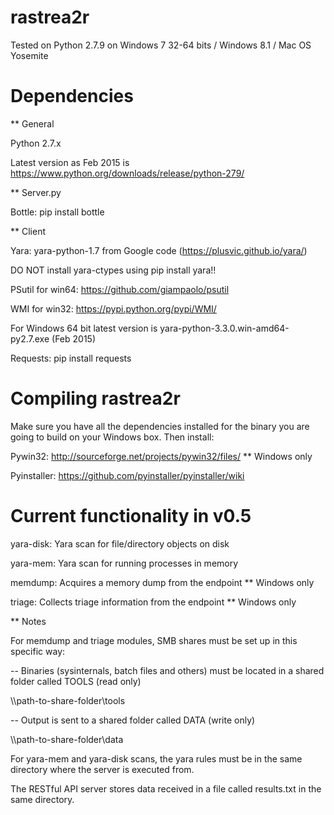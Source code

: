 # rastrea2r

Tested on Python 2.7.9 on Windows 7 32-64 bits / Windows 8.1 / Mac OS Yosemite

# Dependencies

** General

Python 2.7.x

Latest version as Feb 2015 is https://www.python.org/downloads/release/python-279/

** Server.py

Bottle: pip install bottle

** Client 

Yara: yara-python-1.7 from Google code (https://plusvic.github.io/yara/)

DO NOT install yara-ctypes using pip install yara!!

PSutil for win64: https://github.com/giampaolo/psutil

WMI for win32: https://pypi.python.org/pypi/WMI/

For Windows 64 bit latest version is yara-python-3.3.0.win-amd64-py2.7.exe (Feb 2015)

Requests: pip install requests

# Compiling rastrea2r

Make sure you have all the dependencies installed for the binary you are going to build on your Windows box. Then install:

Pywin32: http://sourceforge.net/projects/pywin32/files/ ** Windows only

Pyinstaller: https://github.com/pyinstaller/pyinstaller/wiki

# Current functionality in v0.5

yara-disk: Yara scan for file/directory objects on disk

yara-mem: Yara scan for running processes in memory

memdump: Acquires a memory dump from the endpoint ** Windows only

triage: Collects triage information from the endpoint ** Windows only

** Notes

For memdump and triage modules, SMB shares must be set up in this specific way:

-- Binaries (sysinternals, batch files and others) must be located in a shared folder called TOOLS (read only)

\\\\path-to-share-folder\tools

-- Output is sent to a shared folder called DATA (write only)

\\\\path-to-share-folder\data

For yara-mem and yara-disk scans, the yara rules must be in the same directory where the server is executed from.

The RESTful API server stores data received in a file called results.txt in the same directory.










